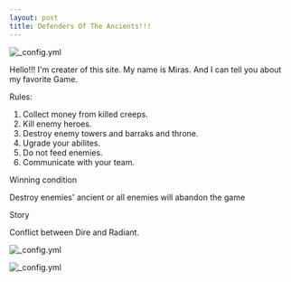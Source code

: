 ```yaml
---
layout: post
title: Defenders Of The Ancients!!!
---
```


![_config.yml](http://cdn.akamai.steamstatic.com/steam/apps/570/header.jpg?t=1464626115.jpg)

Hello!!! I'm creater of this site. My name is Miras.
And I can tell you about my favorite Game.

Rules:

1) Collect money from killed creeps.                                                                           
2) Kill enemy heroes.                                                                                  
3) Destroy enemy towers and barraks and throne.                                          
4) Ugrade your abilites.                                                   
5) Do not feed enemies.                                                   
6) Communicate with your team.                                                    

Winning condition 

Destroy enemies' ancient or all enemies will abandon the game


Story

Conflict between Dire and Radiant.





![_config.yml](http://66.media.tumblr.com/c93207392425e60d2f2e2b47f2a31eff/tumblr_nmcm8quaH11rql04vo1_1280.jpg)

![_config.yml](http://66.media.tumblr.com/0b152d5212ef87df9cef5c9285b83d04/tumblr_nmcm8quaH11rql04vo2_1280.jpg)

